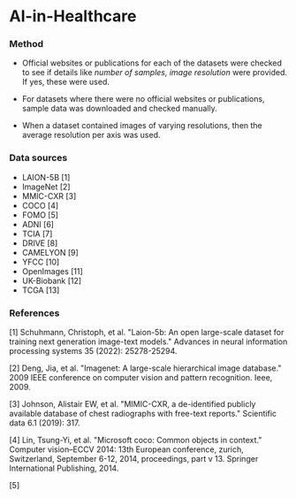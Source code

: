 # AI-in-Healthcare

### Method

* Official websites or publications for each of the datasets were checked to see if details like _number of samples, image resolution_ were provided. If yes, these were used. 

* For datasets where there were no official websites or publications, sample data was downloaded and checked manually. 

* When a dataset contained images of varying resolutions, then the average resolution per axis was used.

### Data sources

* LAION-5B [1]
* ImageNet [2]
* MMIC-CXR [3]
* COCO [4]
* FOMO [5]
* ADNI [6]
* TCIA [7]
* DRIVE [8]
* CAMELYON [9]
* YFCC [10]
* OpenImages [11]
* UK-Biobank [12]
* TCGA [13]

### References

[1] Schuhmann, Christoph, et al. "Laion-5b: An open large-scale dataset for training next generation image-text models." Advances in neural information processing systems 35 (2022): 25278-25294.

[2] Deng, Jia, et al. "Imagenet: A large-scale hierarchical image database." 2009 IEEE conference on computer vision and pattern recognition. Ieee, 2009.

[3] Johnson, Alistair EW, et al. "MIMIC-CXR, a de-identified publicly available database of chest radiographs with free-text reports." Scientific data 6.1 (2019): 317.

[4] Lin, Tsung-Yi, et al. "Microsoft coco: Common objects in context." Computer vision–ECCV 2014: 13th European conference, zurich, Switzerland, September 6-12, 2014, proceedings, part v 13. Springer International Publishing, 2014.

[5]  
